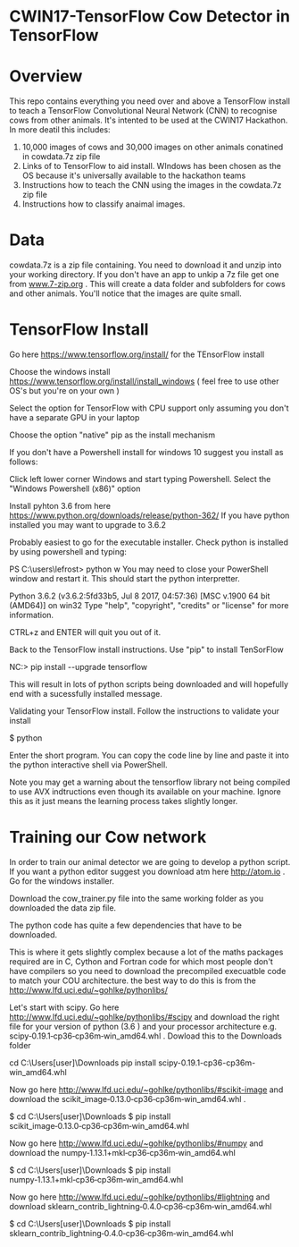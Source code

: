 
CWIN17-TensorFlow
Cow Detector in TensorFlow
==========================

Overview
========

This repo contains everything you need over and above a TensorFlow install to teach a TensorFlow Convolutional Neural Network (CNN) to recognise cows from other animals. It's intented to be used at the CWIN17 Hackathon. In more deatil this includes:

1. 10,000 images of cows and 30,000 images on other animals conatined in cowdata.7z zip file
2. Links of to TensorFlow to aid install. WIndows has been chosen as the OS because it's universally available to the hackathon teams
3. Instructions how to teach the CNN using the images in the cowdata.7z zip file
4. Instructions how to classify anaimal images.

Data
====

cowdata.7z is a zip file containing. You need to download it and unzip into your working directory. If you don't have an app to unkip a 7z file get one from www.7-zip.org . This will create a data folder and subfolders for cows and other animals. You'll notice that the images are quite small.


TensorFlow Install
==================


Go here https://www.tensorflow.org/install/ for the TEnsorFlow install

Choose the windows install https://www.tensorflow.org/install/install_windows ( feel free to use other OS's but you're on your own )

Select the option for TensorFlow with CPU support only assuming you don't have a separate GPU in your laptop

Choose the option "native" pip as the install mechanism

If you don't have a Powershell install for windows 10 suggest you install as follows:

Click left lower corner Windows and start typing Powershell. Select the "Windows Powershell (x86)" option

Install pyhton 3.6 from here https://www.python.org/downloads/release/python-362/ If you have python installed you may want to upgrade to 3.6.2

Probably easiest to go for the executable installer. Check python is installed by using powershell and typing:

PS C:\users\lefrost> python
w
You may need to close your PowerShell window and restart it. This should start the python interpretter. 

Python 3.6.2 (v3.6.2:5fd33b5, Jul  8 2017, 04:57:36) [MSC v.1900 64 bit (AMD64)] on win32
Type "help", "copyright", "credits" or "license" for more information.

CTRL+z and ENTER will quit you out of it.

Back to the TensorFlow install instructions. Use "pip" to install TenSorFlow

NC:\> pip install --upgrade tensorflow

This will result in lots of python scripts being downloaded and will hopefully end with a sucessfully installed message.

Validating your TensorFlow install. Follow the instructions to validate your install

$ python

Enter the short program. You can copy the code line by line and paste it into the python interactive shell via PowerShell.

Note you may get a warning about the tensorflow library not being compiled to use AVX indtructions even though its available on your machine. Ignore this as it just means the learning process takes slightly longer.

Training our Cow network
========================

In order to train our animal detector we are going to develop a python script. If you want a python editor suggest you download atm here http://atom.io . Go for the windows installer.


Download the cow_trainer.py file into the same working folder as you downloaded the data zip file.

The python code has quite a few dependencies that have to be downloaded.

This is where it gets slightly complex because a lot of the maths packages required are in C, Cython and Fortran code for which most people don't have compilers so you need to download the precompiled execuatble code to match your COU architecture. the best way to do this is from the http://www.lfd.uci.edu/~gohlke/pythonlibs/

Let's start with scipy. Go here http://www.lfd.uci.edu/~gohlke/pythonlibs/#scipy and download the right file for your version of python (3.6 ) and your processor architecture e.g. scipy‑0.19.1‑cp36‑cp36m‑win_amd64.whl . Dowload this to the Downloads folder

cd C:\Users\[user]\Downloads
pip install scipy-0.19.1-cp36-cp36m-win_amd64.whl

Now go here http://www.lfd.uci.edu/~gohlke/pythonlibs/#scikit-image and download the scikit_image‑0.13.0‑cp36‑cp36m‑win_amd64.whl .

$ cd C:\Users\[user]\Downloads
$ pip install scikit_image‑0.13.0‑cp36‑cp36m‑win_amd64.whl

Now go here http://www.lfd.uci.edu/~gohlke/pythonlibs/#numpy and download the numpy‑1.13.1+mkl‑cp36‑cp36m‑win_amd64.whl

$ cd C:\Users\[user]\Downloads
$ pip install numpy‑1.13.1+mkl‑cp36‑cp36m‑win_amd64.whl

Now go here http://www.lfd.uci.edu/~gohlke/pythonlibs/#lightning and download sklearn_contrib_lightning‑0.4.0‑cp36‑cp36m‑win_amd64.whl

$ cd C:\Users\[user]\Downloads
$ pip install sklearn_contrib_lightning‑0.4.0‑cp36‑cp36m‑win_amd64.whl







